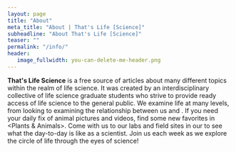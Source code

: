 ```yaml
---
layout: page
title: "About"
meta_title: "About | That's Life [Science]"
subheadline: "About That's Life [Science]"
teaser: ""
permalink: "/info/"
header:
   image_fullwidth: you-can-delete-me-header.png
---
```

**That's Life Science** is a free source of articles about many different topics within the realm of life science. It was created by an interdisciplinary collective of life science graduate students who strive to provide ready access of life science to the general public. We examine life at many levels, from looking <Inside the Body> to examining the relationship between us and <The Environment>. If you need your daily fix of animal pictures and videos, find some new favorites in <Plants & Animals>. Come with us to our labs and field sites in our <Grad School Diaries> to see what the day-to-day is like as a scientist. Join us each week as we explore the circle of life through the eyes of science!
